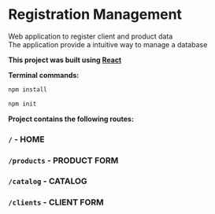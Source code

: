 # Registration Management
 Web application to register client and product data <br/>
 The application  provide a  intuitive way to manage a database<br/>

**This project was built using [React](https://pt-br.reactjs.org/)**

**Terminal commands:**

```bash
npm install
```
```bash
npm init
```


**Project contains the following routes:**
### `/` - HOME
### `/products` - PRODUCT FORM
### `/catalog`  - CATALOG
### `/clients`  - CLIENT FORM
